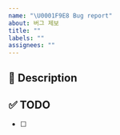 ```yaml
---
name: "\U0001F9E8 Bug report"
about: 버그 제보
title: ""
labels: ""
assignees: ""
---
```


<!--- 이슈 제목을 "[카테고리] 구현할 거 설명" 으로 작성했나요? -->
<!--- ex)[bug] 로그인 시 페이지 이동 오류 수정 -->

## 🚀 Description

## ✅ TODO

- [ ]
